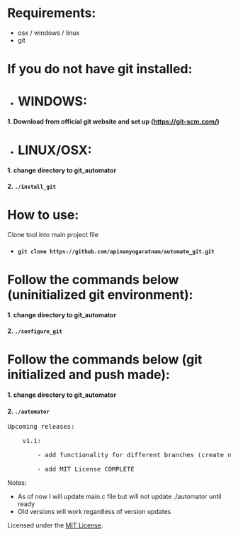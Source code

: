 # Requirements:
* osx / windows / linux
* git

# If you do not have git installed:
- # WINDOWS: 
#### 1. Download from official git website and set up (https://git-scm.com/)
- # LINUX/OSX: 
#### 1. change directory to git_automator
#### 2. `./install_git`

# How to use:
Clone tool into main project file
* #### `git clone https://github.com/apinanyogaratnam/automate_git.git`

# Follow the commands below (uninitialized git environment):
#### 1. change directory to git_automator
#### 2. `./configure_git`

# Follow the commands below (git initialized and push made): 
#### 1. change directory to git_automator
#### 2. `./automator`

<pre>
Upcoming releases: <br />
    v1.1: <br />
        - add functionality for different branches (create new file) <br />
        - add MIT License COMPLETE
</pre>

Notes: <br />
- As of now I will update main.c file but will not update ./automator until ready 
- Old versions will work regardless of version updates

Licensed under the [MIT License](LICENSE).
